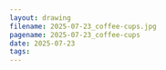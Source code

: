 ```yaml
---
layout: drawing
filename: 2025-07-23_coffee-cups.jpg
pagename: 2025-07-23_coffee-cups
date: 2025-07-23
tags:
---
```


